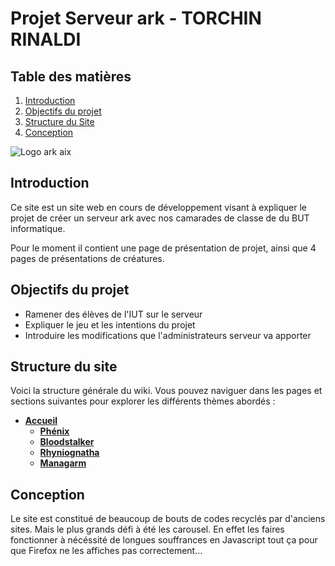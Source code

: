# Projet Serveur ark - TORCHIN RINALDI

## Table des matières
1. [Introduction](#introduction)
2. [Objectifs du projet](#objectifs-du-projet)
3. [Structure du Site](#structure-du-site)
4. [Conception](#conception)

![Logo ark aix](https://github.com/Torchinm/Torchinm-Torchin_Rinaldi_2/blob/cd0d2cc6eb495211022a8bbe37b2d649f08c60c8/Arkaix/Banque%20d'image/Arkaix.ico)

## Introduction

Ce site est un site web en cours de développement visant à expliquer le projet de créer un serveur ark avec nos camarades de classe de du BUT informatique.

Pour le moment il contient une page de présentation de projet, ainsi que 4 pages de présentations de créatures.

## Objectifs du projet

- Ramener des élèves de l'IUT sur le serveur
- Expliquer le jeu et les intentions du projet
- Introduire les modifications que l'administrateurs serveur va apporter

## Structure du site

Voici la structure générale du wiki. Vous pouvez naviguer dans les pages et sections suivantes pour explorer les différents thèmes abordés :

- **[Accueil](https://github.com/Torchinm/Torchinm-Torchin_Rinaldi_2/blob/cd0d2cc6eb495211022a8bbe37b2d649f08c60c8/Arkaix/HTML/index.html)**
  - **[Phénix](https://github.com/Torchinm/Torchinm-Torchin_Rinaldi_2/blob/cd0d2cc6eb495211022a8bbe37b2d649f08c60c8/Arkaix/HTML/Ph%C3%A9nix.html)**
  - **[Bloodstalker](https://github.com/Torchinm/Torchinm-Torchin_Rinaldi_2/blob/cd0d2cc6eb495211022a8bbe37b2d649f08c60c8/Arkaix/HTML/Bloodstalker.html)**
  - **[Rhyniognatha](https://github.com/Torchinm/Torchinm-Torchin_Rinaldi_2/blob/cd0d2cc6eb495211022a8bbe37b2d649f08c60c8/Arkaix/HTML/Rhyniognatha.html)**
  - **[Managarm](https://github.com/Torchinm/Torchinm-Torchin_Rinaldi_2/blob/cd0d2cc6eb495211022a8bbe37b2d649f08c60c8/Arkaix/HTML/Managarm.html)**

## Conception

Le site est constitué de beaucoup de bouts de codes recyclés par d'anciens sites. Mais le plus grands défi à été les carousel. En effet les faires fonctionner à nécéssité de longues souffrances en Javascript tout ça pour que Firefox ne les affiches pas correctement...
